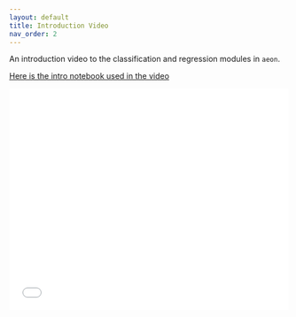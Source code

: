```yaml
---
layout: default
title: Introduction Video
nav_order: 2
---
```


An introduction video to the classification and regression modules in `aeon`.

[Here is the intro notebook used in the video](https://nbviewer.org/github/aeon-tutorials/ECML-Demo-2025/blob/main/ECML-Demo-2025.ipynb)

<iframe width="100%" height="400px" src="./ECML-Demo.mp4" frameborder="0" allowfullscreen></iframe>

